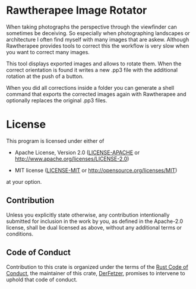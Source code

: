 # Rawtherapee Image Rotator

When taking photographs the perspective through the viewfinder can sometimes be deceiving.
So especially when photographing landscapes or architecture I often find myself with many images
that are askew.
Although Rawtherapee provides tools to correct this the workflow is very slow when you want to
correct many images. 

This tool displays exported images and allows to rotate them. When the correct orientation is found
it writes a new .pp3 file with the additional rotation at the push of a button.

When you did all corrections inside a folder you can generate a shell command that exports the
corrected images again with Rawtherapee and optionally replaces the original .pp3 files.

# License

This program is licensed under either of

- Apache License, Version 2.0 ([LICENSE-APACHE](LICENSE-APACHE) or
  http://www.apache.org/licenses/LICENSE-2.0)

- MIT license ([LICENSE-MIT](LICENSE-MIT) or http://opensource.org/licenses/MIT)

at your option.

## Contribution

Unless you explicitly state otherwise, any contribution intentionally submitted
for inclusion in the work by you, as defined in the Apache-2.0 license, shall be
dual licensed as above, without any additional terms or conditions.

## Code of Conduct

Contribution to this crate is organized under the terms of the [Rust Code of
Conduct][CoC], the maintainer of this crate, [DerFetzer][team], promises
to intervene to uphold that code of conduct.

[CoC]: https://www.rust-lang.org/policies/code-of-conduct
[team]: https://github.com/DerFetzer
